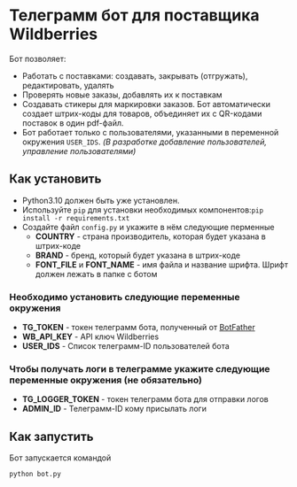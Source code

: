 # Телеграмм бот для поставщика Wildberries

Бот позволяет:
- Работать с поставками: создавать, закрывать (отгружать), редактировать, удалять
- Проверять новые заказы, добавлять их к поставкам
- Создавать стикеры для маркировки заказов. 
Бот автоматически создает штрих-коды для товаров,
объединяет их с QR-кодами поставок в один pdf-файл.
- Бот работает только с пользователями, указанными в переменной окружения `USER_IDS`.
*(В разработке добавление пользователей, управление пользователями)*

## Как установить

- Python3.10 должен быть уже установлен.
- Используйте `pip` для установки необходимых компонентов:`pip install -r requirements.txt`
- Создайте файл `config.py` и укажите в нём следующие перменные
  - **COUNTRY** - страна производитель, которая будет указана в штрих-коде
  - **BRAND** - бренд, который будет указана в штрих-коде
  - **FONT_FILE** и **FONT_NAME** - имя файла и название шрифта. Шрифт должен лежать в папке с ботом

### Необходимо установить следующие переменные окружения 

- **TG_TOKEN** - токен телеграмм бота, полученный от [BotFather](https://t.me/BotFather)
- **WB_API_KEY** - API ключ Wildberries
- **USER_IDS** - Список телеграмм-ID пользователей бота


### Чтобы получать логи в телеграмме укажите следующие переменные окружения (не обязательно)

- **TG_LOGGER_TOKEN** - токен телеграмм бота для отправки логов
- **ADMIN_ID** - Телеграмм-ID кому присылать логи

## Как запустить

Бот запускается командой
```
python bot.py
``` 

